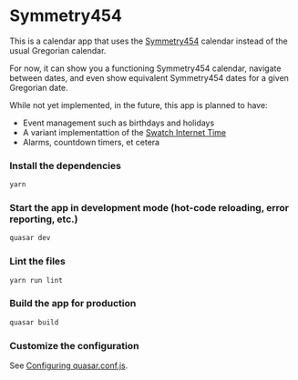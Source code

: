# Symmetry454

This is a calendar app that uses the [Symmetry454](https://individual.utoronto.ca/kalendis/symmetry.htm)
calendar instead of the usual Gregorian calendar.

For now, it can show you a functioning Symmetry454 calendar, navigate between dates,
and even show equivalent Symmetry454 dates for a given Gregorian date.

While not yet implemented, in the future, this app is planned to have:

* Event management such as birthdays and holidays
* A variant implementattion of the [Swatch Internet Time](https://en.wikipedia.org/wiki/Swatch_Internet_Time) 
* Alarms, countdown timers, et cetera


### Install the dependencies
```bash
yarn
```

### Start the app in development mode (hot-code reloading, error reporting, etc.)
```bash
quasar dev
```

### Lint the files
```bash
yarn run lint
```

### Build the app for production
```bash
quasar build
```

### Customize the configuration
See [Configuring quasar.conf.js](https://quasar.dev/quasar-cli/quasar-conf-js).
